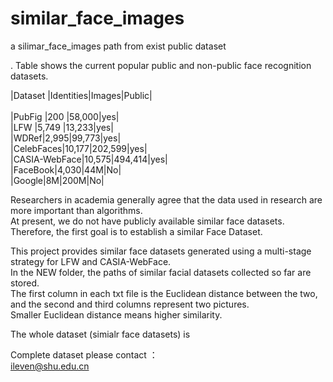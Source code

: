 # similar_face_images
a silimar_face_images path from exist public dataset<br>

. Table shows the current popular public and non-public face recognition datasets.<br>

|Dataset   |Identities|Images|Public|<br>  
|PubFig    |200        |58,000|yes|<br>
|LFW       |5,749      |13,233|yes|<br>
|WDRef|2,995|99,773|yes|<br>
|CelebFaces|10,177|202,599|yes|<br>
|CASIA-WebFace|10,575|494,414|yes|<br>
|FaceBook|4,030|44M|No|<br>
|Google|8M|200M|No|<br>

Researchers in academia generally agree that the data used in research are more important than algorithms. <br>
At present, we do not have publicly available similar face datasets. <br>
Therefore, the first goal is to establish a similar Face Dataset.<br>

This project provides similar face datasets generated using a multi-stage strategy for LFW and CASIA-WebFace.<br>
In the NEW folder, the paths of similar facial datasets collected so far are stored. <br>
The first column in each txt file is the Euclidean distance between the two, and the second and third columns represent two pictures. <br>
Smaller Euclidean distance means higher similarity.<br>

The whole dataset (simialr face datasets) is     <br>

Complete dataset please contact ：<br>
ileven@shu.edu.cn




